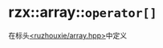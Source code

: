 # rzx::array::`operator[]`
在标头[<ruzhouxie/array.hpp>](../../headers/array.md "headers/array")中定义
```cpp
```
